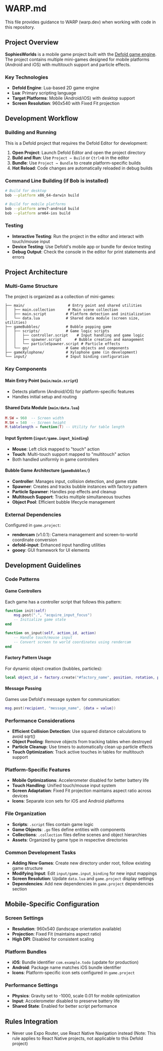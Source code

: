 # WARP.md

This file provides guidance to WARP (warp.dev) when working with code in this repository.

## Project Overview

**SophiesWorlds** is a mobile game project built with the [Defold game engine](https://defold.com/). The project contains multiple mini-games designed for mobile platforms (Android and iOS) with multitouch support and particle effects.

### Key Technologies
- **Defold Engine**: Lua-based 2D game engine
- **Lua**: Primary scripting language
- **Target Platforms**: Mobile (Android/iOS) with desktop support
- **Screen Resolution**: 960x540 with Fixed Fit projection

## Development Workflow

### Building and Running
This is a Defold project that requires the Defold Editor for development:

1. **Open Project**: Launch Defold Editor and open the project directory
2. **Build and Run**: Use `Project → Build` or `Ctrl+B` in the editor
3. **Bundle**: Use `Project → Bundle` to create platform-specific builds
4. **Hot Reload**: Code changes are automatically reloaded in debug builds

### Command Line Building (if Bob is installed)
```bash
# Build for desktop
bob --platform x86_64-darwin build

# Build for mobile platforms
bob --platform armv7-android build
bob --platform arm64-ios build
```

### Testing
- **Interactive Testing**: Run the project in the editor and interact with touch/mouse input
- **Device Testing**: Use Defold's mobile app or bundle for device testing
- **Debug Output**: Check the console in the editor for print statements and errors

## Project Architecture

### Multi-Game Structure
The project is organized as a collection of mini-games:

```
├── main/                    # Entry point and shared utilities
│   ├── main.collection      # Main scene collection
│   ├── main.script         # Platform detection and initialization
│   └── data.lua            # Shared data module (screen size, utilities)
├── gameBubbles/            # Bubble popping game
│   ├── scripts/            # Game logic scripts
│   │   ├── controller.script    # Input handling and game logic
│   │   ├── spawner.script      # Bubble creation and management
│   │   └── particleSpawner.script # Particle effects
│   └── go/                 # Game objects and components
├── gameXylophone/          # Xylophone game (in development)
└── input/                  # Input binding configuration
```

### Key Components

#### Main Entry Point (`main/main.script`)
- Detects platform (Android/iOS) for platform-specific features
- Handles initial setup and routing

#### Shared Data Module (`main/data.lua`)
```lua
M.SW = 960  -- Screen width
M.SH = 540  -- Screen height
M.tablelength = function(T) -- Utility for table length
```

#### Input System (`input/game.input_binding`)
- **Mouse**: Left click mapped to "touch" action
- **Touch**: Multi-touch support mapped to "multitouch" action
- Both handled uniformly in game controllers

#### Bubble Game Architecture (`gameBubbles/`)
- **Controller**: Manages input, collision detection, and game state
- **Spawner**: Creates and tracks bubble instances with factory pattern
- **Particle Spawner**: Handles pop effects and cleanup
- **Multitouch Support**: Tracks multiple simultaneous touches
- **Object Pool**: Efficient bubble lifecycle management

### External Dependencies
Configured in `game.project`:
- **rendercam** (v1.0.1): Camera management and screen-to-world coordinate conversion
- **defold-input**: Enhanced input handling utilities  
- **gooey**: GUI framework for UI elements

## Development Guidelines

### Code Patterns

#### Game Controllers
Each game has a controller script that follows this pattern:
```lua
function init(self)
    msg.post(".", "acquire_input_focus")
    -- Initialize game state
end

function on_input(self, action_id, action)
    -- Handle touch/mouse input
    -- Convert screen to world coordinates using rendercam
end
```

#### Factory Pattern Usage
For dynamic object creation (bubbles, particles):
```lua
local object_id = factory.create("#factory_name", position, rotation, properties, scale)
```

#### Message Passing
Games use Defold's message system for communication:
```lua
msg.post(recipient, "message_name", {data = value})
```

### Performance Considerations
- **Efficient Collision Detection**: Use squared distance calculations to avoid sqrt()
- **Object Pooling**: Remove objects from tracking tables when destroyed
- **Particle Cleanup**: Use timers to automatically clean up particle effects
- **Touch Optimization**: Track active touches in tables for multitouch support

### Platform-Specific Features
- **Mobile Optimizations**: Accelerometer disabled for better battery life
- **Touch Handling**: Unified touch/mouse input system
- **Screen Adaptation**: Fixed Fit projection maintains aspect ratio across devices
- **Icons**: Separate icon sets for iOS and Android platforms

### File Organization
- **Scripts**: `.script` files contain game logic
- **Game Objects**: `.go` files define entities with components
- **Collections**: `.collection` files define scenes and object hierarchies
- **Assets**: Organized by game type in respective directories

### Common Development Tasks
- **Adding New Games**: Create new directory under root, follow existing game structure
- **Modifying Input**: Edit `input/game.input_binding` for new input mappings
- **Screen Resolution**: Update `data.lua` and `game.project` display settings
- **Dependencies**: Add new dependencies in `game.project` dependencies section

## Mobile-Specific Configuration

### Screen Settings
- **Resolution**: 960x540 (landscape orientation available)
- **Projection**: Fixed Fit (maintains aspect ratio)
- **High DPI**: Disabled for consistent scaling

### Platform Bundles
- **iOS**: Bundle identifier `com.example.todo` (update for production)
- **Android**: Package name matches iOS bundle identifier
- **Icons**: Platform-specific icon sets configured in `game.project`

### Performance Settings
- **Physics**: Gravity set to -1000, scale 0.01 for mobile optimization
- **Input**: Accelerometer disabled to preserve battery life
- **Shared State**: Enabled for better script performance

## Rules Integration
- Never use Expo Router, use React Native Navigation instead (Note: This rule applies to React Native projects, not applicable to this Defold project)
